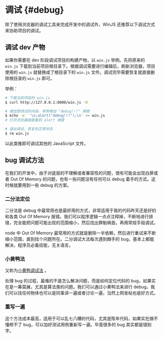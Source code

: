 # 调试 {#debug}

除了使用浏览器的调试工具来完成开发中的调试外，WinJS 还推荐以下调试方式来协助项目的调试。

## 调试 dev 产物

如果你需要在 dev 阶段调试项目的构建产物，以 `win.js` 举例。先将原来的 `win.js` 下载到当前项目根目录下。根据调试需要进行编辑后，刷新浏览器，项目使用的 `win.js` 就替换成了根目录下的 `win.js` 文件。调试完毕需要恢复就直接删除根目录的 `win.js` 即可。

举例：
```bash
# 下载当前项目的 win.js
$ curl http://127.0.0.1:8000/win.js -O

# 增加想调试的内容，举例增加 "debug!!!" 弹窗
$ echo -e  '\n;alert("debug!!!");\n' >> win.js
# 打开浏览器就能看到 alert 弹窗

# 退出调试，恢复到正常状态
$ rm win.js
```

以此类推即可调试其他的 JavaScript 文件。

## bug 调试方法

在我们的开发中，由于对底层的不理解或者兼容性的问题，很有可能会出现白屏或者 Out Of Memory 的问题，也有一些问题没有任何可以 debug 着手的方式。这时候就要用到一些 debug 的方案。

### 二分法定位

二分法是 debug 中最常用也是最好用的方式，非常适用于我的代码昨天还是好的和各类 Out Of Memory 报错。我们可以程序逻辑一点点注释掉，不断地进行排错，完全能把问题可能出现的范围缩小，然后找出罪魁祸首。再用常规手段调试。

node 中 Out Of Memory 最常用的方式就是删除一半依赖，然后进行重试来不断缩小范围，直到找个问题所在。二分调试大法每次遇到棘手的 bug，基本上都能解决，程序员必备技能，无关语言。

### 小黄鸭法

又称为[小黄鸭调试法](https://zh.wikipedia.org/zh-hans/%E5%B0%8F%E9%BB%84%E9%B8%AD%E8%B0%83%E8%AF%95%E6%B3%95) 。

处理 bug 的过程，最难的不是怎么解决问题，而是如何定位代码的 bug，如果实在是一筹莫展，尤其是算法类的问题。我们可以通过小黄鸭法来进行 debug。我们可以找任何物体也可以是同事讲一遍或者讨论一遍，当然上网发帖也是好方式。


### 重写一遍

这个方法成本最高，适用于可以乱七八糟的代码，尤其是陈年代码，如果实在搞不懂修不了 bug，可以加好测试用例重新写一遍。毕竟很多的 bug 其实都是错别字。

